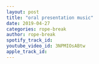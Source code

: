 ```yaml
---
layout: post
title: "oral presentation music"
date: 2019-04-27
categories: rope-break
author: rope-break
spotify_track_id: 
youtube_video_id: 3NPMIOsABtw
apple_track_id: 
---
```

